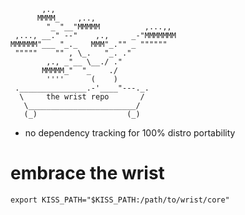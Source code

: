 ```
       ,.,
      MMMM_    ,..,
        "_ "__"MMMMM          ,...,,
 ,..., __." --"    ,.,     _-"MMMMMMM
MMMMMM"___ "_._   MMM"_."" _ """"""
 """""    "" , \_.   "_. ."
        ,., _"__ \__./ ."
       MMMMM_"  "_    ./
        ''''      (    )
 ._______________.-'____"---._.
  \     the wrist repo       /
   \________________________/
   (_)                    (_)
```

- no dependency tracking for 100% distro portability

# embrace the wrist
```
export KISS_PATH="$KISS_PATH:/path/to/wrist/core"
```
